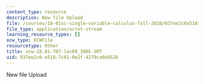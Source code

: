```yaml
---
content_type: resource
description: New file Upload
file: /courses/18-01sc-single-variable-calculus-fall-2010/037ee2c6e5187c810e2f4279ca0d4526_ocw-18.01-f07-lec09_300k.SRT
file_type: application/octet-stream
learning_resource_types: []
ocw_type: OCWFile
resourcetype: Other
title: ocw-18.01-f07-lec09_300k.SRT
uid: 037ee2c6-e518-7c81-0e2f-4279ca0d4526
---
```

New file Upload

